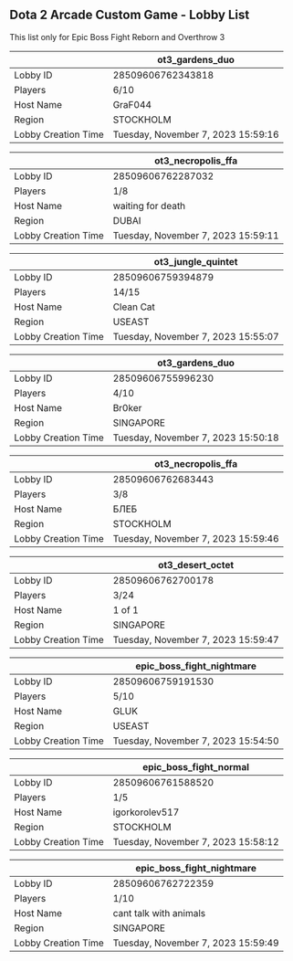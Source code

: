 ## Dota 2 Arcade Custom Game - Lobby List

This list only for Epic Boss Fight Reborn and Overthrow 3

|  | ot3_gardens_duo |
| ------ | ------ |
| Lobby ID | 28509606762343818 |
| Players | 6/10 |
| Host Name | GraF044 |
| Region | STOCKHOLM |
| Lobby Creation Time | Tuesday, November 7, 2023 15:59:16 |


|  | ot3_necropolis_ffa |
| ------ | ------ |
| Lobby ID | 28509606762287032 |
| Players | 1/8 |
| Host Name | waiting for death |
| Region | DUBAI |
| Lobby Creation Time | Tuesday, November 7, 2023 15:59:11 |


|  | ot3_jungle_quintet |
| ------ | ------ |
| Lobby ID | 28509606759394879 |
| Players | 14/15 |
| Host Name | Clean Cat |
| Region | USEAST |
| Lobby Creation Time | Tuesday, November 7, 2023 15:55:07 |


|  | ot3_gardens_duo |
| ------ | ------ |
| Lobby ID | 28509606755996230 |
| Players | 4/10 |
| Host Name | Br0ker |
| Region | SINGAPORE |
| Lobby Creation Time | Tuesday, November 7, 2023 15:50:18 |


|  | ot3_necropolis_ffa |
| ------ | ------ |
| Lobby ID | 28509606762683443 |
| Players | 3/8 |
| Host Name | БЛЕБ |
| Region | STOCKHOLM |
| Lobby Creation Time | Tuesday, November 7, 2023 15:59:46 |


|  | ot3_desert_octet |
| ------ | ------ |
| Lobby ID | 28509606762700178 |
| Players | 3/24 |
| Host Name | 1 of 1 |
| Region | SINGAPORE |
| Lobby Creation Time | Tuesday, November 7, 2023 15:59:47 |


|  | epic_boss_fight_nightmare |
| ------ | ------ |
| Lobby ID | 28509606759191530 |
| Players | 5/10 |
| Host Name | GLUK |
| Region | USEAST |
| Lobby Creation Time | Tuesday, November 7, 2023 15:54:50 |


|  | epic_boss_fight_normal |
| ------ | ------ |
| Lobby ID | 28509606761588520 |
| Players | 1/5 |
| Host Name | igorkorolev517 |
| Region | STOCKHOLM |
| Lobby Creation Time | Tuesday, November 7, 2023 15:58:12 |


|  | epic_boss_fight_nightmare |
| ------ | ------ |
| Lobby ID | 28509606762722359 |
| Players | 1/10 |
| Host Name | cant talk with animals |
| Region | SINGAPORE |
| Lobby Creation Time | Tuesday, November 7, 2023 15:59:49 |


